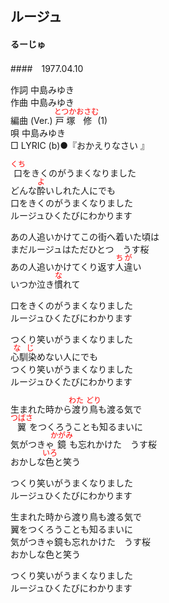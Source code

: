 <style type="text/css">
	ruby{
	    ruby-position: over;
	}
	ruby > rt{font-size: 12px;color:red;}
	p{font:16px;font-size: '楷体'}
</style>
## ルージュ
#### るーじゅ
####　1977.04.10

作詞        中島みゆき  
作曲        中島みゆき  
編曲 (Ver.) <ruby><rb>戸塚</rb><rp>(</rp><rt>とつか</rt><rp>)</rp></ruby><ruby><rb>修</rb><rp>(</rp><rt>おさむ</rt><rp>)</rp></ruby> (1)  
唄          中島みゆき  
□ LYRIC (b)●『おかえりなさい 』　　
  
<ruby><rb>口</rb><rp>(</rp><rt>くち</rt><rp>)</rp></ruby>をきくのがうまくなりました  
どんな<ruby><rb>酔</rb><rp>(</rp><rt>よ</rt><rp>)</rp></ruby>いしれた人にでも  
口をきくのがうまくなりました  
ルージュひくたびにわかります  
  
あの人追いかけてこの街へ着いた頃は  
まだルージュはただひとつ　うす桜  
あの人追いかけてくり返す<ruby><rb>人違</rb><rp>(</rp><rt>ちが</rt><rp>)</rp></ruby>い  
いつか泣き<ruby><rb>慣</rb><rp>(</rp><rt>な</rt><rp>)</rp></ruby>れて  
  
口をきくのがうまくなりました  
ルージュひくたびにわかります  
  
つくり笑いがうまくなりました  
<ruby><rb>心馴染</rb><rp>(</rp><rt>なじ</rt><rp>)</rp></ruby>めない人にでも  
つくり笑いがうまくなりました  
ルージュひくたびにわかります  
  
生まれた時から<ruby><rb>渡</rb><rp>(</rp><rt>わた</rt><rp>)</rp></ruby>り<ruby><rb>鳥</rb><rp>(</rp><rt>どり</rt><rp>)</rp></ruby>も渡る気で  
<ruby><rb>翼</rb><rp>(</rp><rt>つばさ</rt><rp>)</rp></ruby>をつくろうことも知るまいに  
気がつきゃ<ruby><rb>鏡</rb><rp>(</rp><rt>かがみ</rt><rp>)</rp></ruby>も忘れかけた　うす桜  
おかしな<ruby><rb>色</rb><rp>(</rp><rt>いろ</rt><rp>)</rp></ruby>と笑う  
  
つくり笑いがうまくなりました  
ルージュひくたびにわかります  
  
生まれた時から渡り鳥も渡る気で  
翼をつくろうことも知るまいに  
気がつきゃ鏡も忘れかけた　うす桜  
おかしな色と笑う  
  
つくり笑いがうまくなりました  
ルージュひくたびにわかります  
